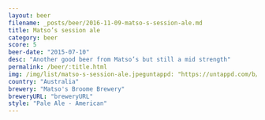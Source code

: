 ```yaml
---
layout: beer
filename: _posts/beer/2016-11-09-matso-s-session-ale.md
title: Matso’s session ale
category: beer
score: 5
beer-date: "2015-07-10"
desc: "Another good beer from Matso’s but still a mid strength"
permalink: /beer/:title.html
img: /img/list/matso-s-session-ale.jpeguntappd: "https://untappd.com/b/matsos-broome-brewery-session-ale/875194"
country: "Australia"
brewery: "Matso's Broome Brewery"
breweryURL: "breweryURL"
style: "Pale Ale - American"
---
```

